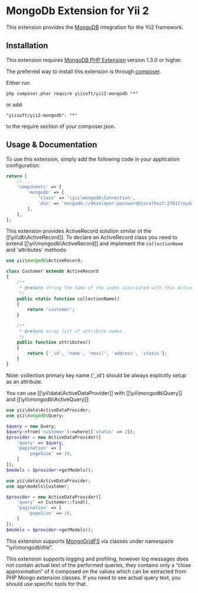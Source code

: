 MongoDb Extension for Yii 2
===========================

This extension provides the [MongoDB](http://www.mongodb.org/) integration for the Yii2 framework.


Installation
------------

This extension requires [MongoDB PHP Extension](http://us1.php.net/manual/en/book.mongo.php) version 1.3.0 or higher.

The preferred way to install this extension is through [composer](http://getcomposer.org/download/).

Either run

```
php composer.phar require yiisoft/yii2-mongodb "*"
```

or add

```
"yiisoft/yii2-mongodb": "*"
```

to the require section of your composer.json.


Usage & Documentation
---------------------

To use this extension, simply add the following code in your application configuration:

```php
return [
	//....
	'components' => [
		'mongodb' => [
			'class' => '\yii\mongodb\Connection',
			'dsn' => 'mongodb://developer:password@localhost:27017/mydatabase',
		],
	],
];
```

This extension provides ActiveRecord solution similar ot the [[\yii\db\ActiveRecord]].
To declare an ActiveRecord class you need to extend [[\yii\mongodb\ActiveRecord]] and
implement the `collectionName` and 'attributes' methods:

```php
use yii\mongodb\ActiveRecord;

class Customer extends ActiveRecord
{
	/**
	 * @return string the name of the index associated with this ActiveRecord class.
	 */
	public static function collectionName()
	{
		return 'customer';
	}

	/**
	 * @return array list of attribute names.
	 */
	public function attributes()
	{
		return ['_id', 'name', 'email', 'address', 'status'];
	}
}
```

Note: collection primary key name ('_id') should be always explicitly setup as an attribute.

You can use [[\yii\data\ActiveDataProvider]] with [[\yii\mongodb\Query]] and [[\yii\mongodb\ActiveQuery]]:

```php
use yii\data\ActiveDataProvider;
use yii\mongodb\Query;

$query = new Query;
$query->from('customer')->where(['status' => 2]);
$provider = new ActiveDataProvider([
	'query' => $query,
	'pagination' => [
		'pageSize' => 10,
	]
]);
$models = $provider->getModels();
```

```php
use yii\data\ActiveDataProvider;
use app\models\Customer;

$provider = new ActiveDataProvider([
	'query' => Customer::find(),
	'pagination' => [
		'pageSize' => 10,
	]
]);
$models = $provider->getModels();
```

This extension supports [MongoGridFS](http://docs.mongodb.org/manual/core/gridfs/) via
classes under namespace "\yii\mongodb\file".

This extension supports logging and profiling, however log messages does not contain
actual text of the performed queries, they contains only a “close approximation” of it
composed on the values which can be extracted from PHP Mongo extension classes.
If you need to see actual query text, you should use specific tools for that.